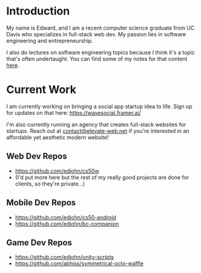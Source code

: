 # Introduction
My name is Edward, and I am a recent computer science graduate from UC Davis who specializes in full-stack web dev. My passion lies in software engineering and entrepreneurship. 

I also do lectures on software engineering topics because I think it's a topic that's often undertaught. You can find some of my notes for that content [here](https://www.notion.so/Docs-d0a7a9049b5949f9924693a110d79158).

# Current Work
I am currently working on bringing a social app startup idea to life. Sign up for updates on that here: https://wavesocial.framer.ai/

I'm also currently running an agency that creates full-stack websites for startups. Reach out at contact@elevate-web.net if you're interested in an affordable yet aesthetic modern website!

## Web Dev Repos
- https://github.com/edjohn/cs50w
- (I'd put more here but the rest of my really good projects are done for clients, so they're private...)

## Mobile Dev Repos
- https://github.com/edjohn/cs50-android
- https://github.com/edjohn/bc-companion

## Game Dev Repos
- https://github.com/edjohn/unity-scripts
- https://github.com/abhiss/symmetrical-octo-waffle



<!--
**edjohn/edjohn** is a ✨ _special_ ✨ repository because its `README.md` (this file) appears on your GitHub profile.

Here are some ideas to get you started:

- 🔭 I’m currently working on ...
- 🌱 I’m currently learning ...
- 👯 I’m looking to collaborate on ...
- 🤔 I’m looking for help with ...
- 💬 Ask me about ...
- 📫 How to reach me: ...
- 😄 Pronouns: ...
- ⚡ Fun fact: ...
-->
